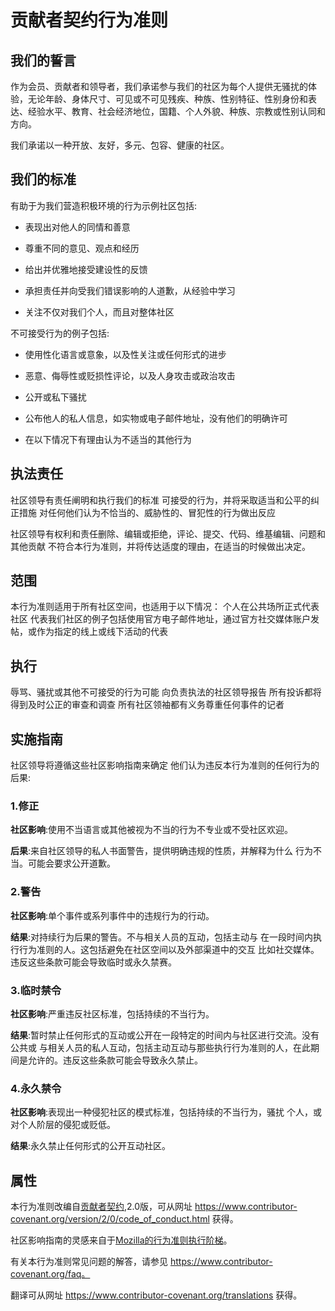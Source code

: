 # 贡献者契约行为准则

## 我们的誓言

作为会员、贡献者和领导者，我们承诺参与我们的社区为每个人提供无骚扰的体验，无论年龄、身体尺寸、可见或不可见残疾、种族、性别特征、性别身份和表达、经验水平、教育、社会经济地位，国籍、个人外貌、种族、宗教或性别认同和方向。

我们承诺以一种开放、友好，多元、包容、健康的社区。

## 我们的标准

有助于为我们营造积极环境的行为示例社区包括:

* 表现出对他人的同情和善意

* 尊重不同的意见、观点和经历

* 给出并优雅地接受建设性的反馈

* 承担责任并向受我们错误影响的人道歉，从经验中学习

* 关注不仅对我们个人，而且对整体社区

不可接受行为的例子包括:

* 使用性化语言或意象，以及性关注或任何形式的进步

* 恶意、侮辱性或贬损性评论，以及人身攻击或政治攻击

* 公开或私下骚扰

* 公布他人的私人信息，如实物或电子邮件地址，没有他们的明确许可

* 在以下情况下有理由认为不适当的其他行为

## 执法责任

社区领导有责任阐明和执行我们的标准
可接受的行为，并将采取适当和公平的纠正措施
对任何他们认为不恰当的、威胁性的、冒犯性的行为做出反应

社区领导有权利和责任删除、编辑或拒绝，评论、提交、代码、维基编辑、问题和其他贡献
不符合本行为准则，并将传达适度的理由，在适当的时候做出决定。

## 范围

本行为准则适用于所有社区空间，也适用于以下情况：
个人在公共场所正式代表社区
代表我们社区的例子包括使用官方电子邮件地址，通过官方社交媒体账户发帖，或作为指定的线上或线下活动的代表

## 执行

辱骂、骚扰或其他不可接受的行为可能
向负责执法的社区领导报告
所有投诉都将得到及时公正的审查和调查
所有社区领袖都有义务尊重任何事件的记者

## 实施指南

社区领导将遵循这些社区影响指南来确定
他们认为违反本行为准则的任何行为的后果:

### 1.修正

**社区影响**:使用不当语言或其他被视为不当的行为不专业或不受社区欢迎。

**后果**:来自社区领导的私人书面警告，提供明确违规的性质，并解释为什么
行为不当。可能会要求公开道歉。

### 2.警告

**社区影响**:单个事件或系列事件中的违规行为的行动。

**结果**:对持续行为后果的警告。不与相关人员的互动，包括主动与
在一段时间内执行行为准则的人。这包括避免在社区空间以及外部渠道中的交互
比如社交媒体。违反这些条款可能会导致临时或永久禁赛。

### 3.临时禁令

**社区影响**:严重违反社区标准，包括持续的不当行为。

**结果**:暂时禁止任何形式的互动或公开在一段特定的时间内与社区进行交流。没有公共或
与相关人员的私人互动，包括主动互动与那些执行行为准则的人，在此期间是允许的。违反这些条款可能会导致永久禁止。

### 4.永久禁令

**社区影响**:表现出一种侵犯社区的模式标准，包括持续的不当行为，骚扰
个人，或对个人阶层的侵犯或贬低。

**结果**:永久禁止任何形式的公开互动社区。

## 属性

本行为准则改编自[贡献者契约][主页],2.0版，可从网址 https://www.contributor-covenant.org/version/2/0/code_of_conduct.html 获得。

社区影响指南的灵感来自于[Mozilla的行为准则执行阶梯](https://github.com/mozilla/diversity)。

[主页]: https://www.contributor-covenant.org

有关本行为准则常见问题的解答，请参见 https://www.contributor-covenant.org/faq。

翻译可从网址 https://www.contributor-covenant.org/translations 获得。
